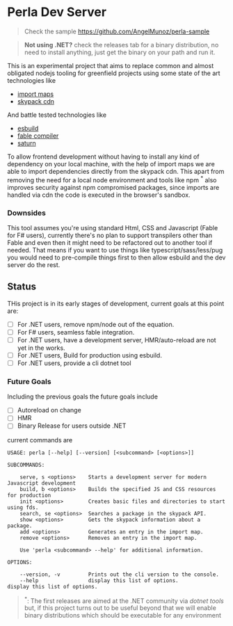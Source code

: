 # Perla Dev Server

[esbuild]: https://esbuild.github.io/
[import maps]: https://github.com/WICG/import-maps
[fable compiler]: https://fable.io/
[saturn]: https://saturnframework.org/
[skypack cdn]: https://www.skypack.dev/

> Check the sample https://github.com/AngelMunoz/perla-sample

> **Not using .NET?** check the releases tab for a binary distribution, no need to install anything, just get the binary on your path and run it.

This is an experimental project that aims to replace common and almost obligated nodejs tooling for greenfield projects using some state of the art technologies like

- [import maps]
- [skypack cdn]

And battle tested technologies like

- [esbuild]
- [fable compiler]
- [saturn]

To allow frontend development without having to install any kind of dependency on your local machine, with the help of import maps we are able to import dependencies directly from the skypack cdn. This apart from removing the need for a local node environment and tools like npm <sup>\*</sup> also improves security against npm compromised packages, since imports are handled via cdn the code is executed in the browser's sandbox.

### Downsides

This tool assumes you're using standard Html, CSS and Javascript (Fable for F# users), currently there's no plan to support transpilers other than Fable and even then it might need to be refactored out to another tool if needed. That means if you want to use things like typescript/sass/less/pug you would need to pre-compile things first to then allow esbuild and the dev server do the rest.

## Status

THis project is in its early stages of development, current goals at this point are:

- [ ] For .NET users, remove npm/node out of the equation.
- [ ] For F# users, seamless fable integration.
- [ ] For .NET users, have a development server, HMR/auto-reload are not yet in the works.
- [ ] For .NET users, Build for production using esbuild.
- [ ] For .NET users, provide a cli dotnet tool

### Future Goals

Including the previous goals the future goals include

- [ ] Autoreload on change
- [ ] HMR
- [ ] Binary Release for users outside .NET

current commands are

```
USAGE: perla [--help] [--version] [<subcommand> [<options>]]

SUBCOMMANDS:

    serve, s <options>    Starts a development server for modern Javascript development
    build, b <options>    Builds the specified JS and CSS resources for production
    init <options>        Creates basic files and directories to start using fds.
    search, se <options>  Searches a package in the skypack API.
    show <options>        Gets the skypack information about a package.
    add <options>         Generates an entry in the import map.
    remove <options>      Removes an entry in the import map.

    Use 'perla <subcommand> --help' for additional information.

OPTIONS:

    --version, -v         Prints out the cli version to the console.
    --help                display this list of options.               display this list of options.
```

> <sup>\*</sup>: The first releases are aimed at the .NET community via _dotnet tools_ but, if this project turns out to be useful beyond that we will enable binary distributions which should be executable for any environment

